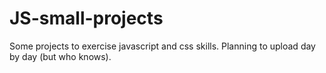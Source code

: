 # JS-small-projects
Some projects to exercise javascript and css skills. Planning to upload day by day (but who knows).
